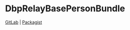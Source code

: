 # DbpRelayBasePersonBundle

[GitLab](https://gitlab.tugraz.at/dbp/relay/dbp-relay-base-person-bundle) | [Packagist](https://packagist.org/packages/dbp/relay-base-person-bundle)
